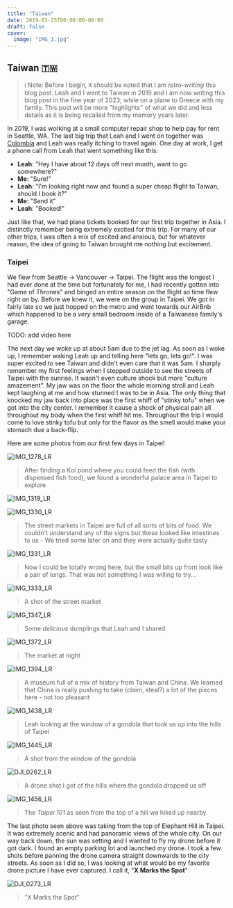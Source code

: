 ```yaml
---
title: "Taiwan"
date: 2019-03-25T00:00:00-00:00
draft: false
cover:
  image: "IMG_1.jpg"
---
```


## Taiwan 🇹🇼

> ℹ️ Note: Before I begin, it should be noted that I am *retro-writing* this blog post. Leah and I went to Taiwan in 2019 and I am now writing this blog post in the fine year of 2023; while on a plane to Greece with my family. This post will be more "highlights" of what we did and less details as it is being recalled from my memory years later.

In 2019, I was working at a small computer repair shop to help pay for rent in Seattle, WA. The last big trip that Leah and I went on together was [Colombia](/posts/colombia) and Leah was really itching to travel again. One day at work, I get a phone call from Leah that went something like this:

- **Leah**: "Hey I have about 12 days off next month, want to go somewhere?"
- **Me**: "Sure!"
- **Leah**: "I'm looking right now and found a super cheap flight to Taiwan, should I book it?"
- **Me**: "Send it"
- **Leah**: "Booked!"

Just like that, we had plane tickets booked for our first trip together in Asia. I distinctly remember being extremely excited for this trip. For many of our other trips, I was often a mix of excited and anxious, but for whatever reason, the idea of going to Taiwan brought me nothing but excitement.

### Taipei

We flew from Seattle -> Vancouver -> Taipei. The flight was the longest I had ever done at the time but fortunately for me, I had recently gotten into "Game of Thrones" and binged an entire season on the flight so time flew right on by. Before we knew it, we were on the group in Taipei. We got in fairly late so we just hopped on the metro and went towards our AirBnb which happened to be a *very* small bedroom inside of a Taiwanese family's garage.

TODO: add video here

The next day we woke up at about 5am due to the jet lag. As soon as I woke up, I remember waking Leah up and telling here "lets go, lets go!". I was super excited to see Taiwan and didn't even care that it was 5am. I sharply remember my first feelings when I stepped outside to see the streets of Taipei with the sunrise. It wasn't even culture shock but more "culture amazement". My jaw was on the floor the whole morning stroll and Leah kept laughing at me and how stunned I was to be in Asia. The only thing that knocked my jaw back into place was the first whiff of "stinky tofu" when we got into the city center. I remember it cause a shock of physical pain all throughout my body when the first whiff hit me. Throughout the trip I would come to love stinky tofu but only for the flavor as the smell would make your stomach due a back-flip.

Here are some photos from our first few days in Taipei!

![IMG_1278_LR](IMG_1278_LR.jpg)

> After finding a Koi pond where you could feed the fish (with dispensed fish food), we found a wonderful palace area in Taipei to explore

![IMG_1319_LR](IMG_1319_LR.jpg)

![IMG_1330_LR](IMG_1330_LR.jpg)

> The street markets in Taipei are full of all sorts of bits of food. We couldn't understand any of the signs but these looked like intestines to us - We tried some later on and they were actually quite tasty

![IMG_1331_LR](IMG_1331_LR.jpg)

> Now I could be totally wrong here, but the small bits up front look like a pair of lungs. That was not something I was willing to try...

![IMG_1333_LR](IMG_1333_LR.jpg)

> A shot of the street market

![IMG_1347_LR](IMG_1347_LR.jpg)

> Some *delicious* dumplings that Leah and I shared

![IMG_1372_LR](IMG_1372_LR.jpg)

> The market at night

![IMG_1394_LR](IMG_1394_LR.jpg)

> A museum full of a mix of history from Taiwan and China. We learned that China is really pushing to take (claim, steal?) a lot of the pieces here - not too pleasant

![IMG_1438_LR](IMG_1438_LR.jpg)

> Leah looking at the window of a gondola that took us up into the hills of Taipei

![IMG_1445_LR](IMG_1445_LR.jpg)

> A shot from the window of the gondola

![DJI_0262_LR](DJI_0262_LR.jpg)

> A drone shot I got of the hills where the gondola dropped us off

![IMG_1456_LR](IMG_1456_LR.jpg)

> The *Taipei 101* as seen from the top of a hill we hiked up nearby

The last photo seen above was taking from the top of Elephant Hill in Taipei. It was extremely scenic and had panoramic views of the whole city. On our way back down, the sun was setting and I wanted to fly my drone before it got dark. I found an empty parking lot and launched my drone. I took a few shots before panning the drone camera straight downwards to the city streets. As soon as I did so, I was looking at what would be my favorite drone picture I have ever captured. I call it, "**X Marks the Spot**"

![DJI_0273_LR](DJI_0273_LR.jpg)

> "X Marks the Spot"
